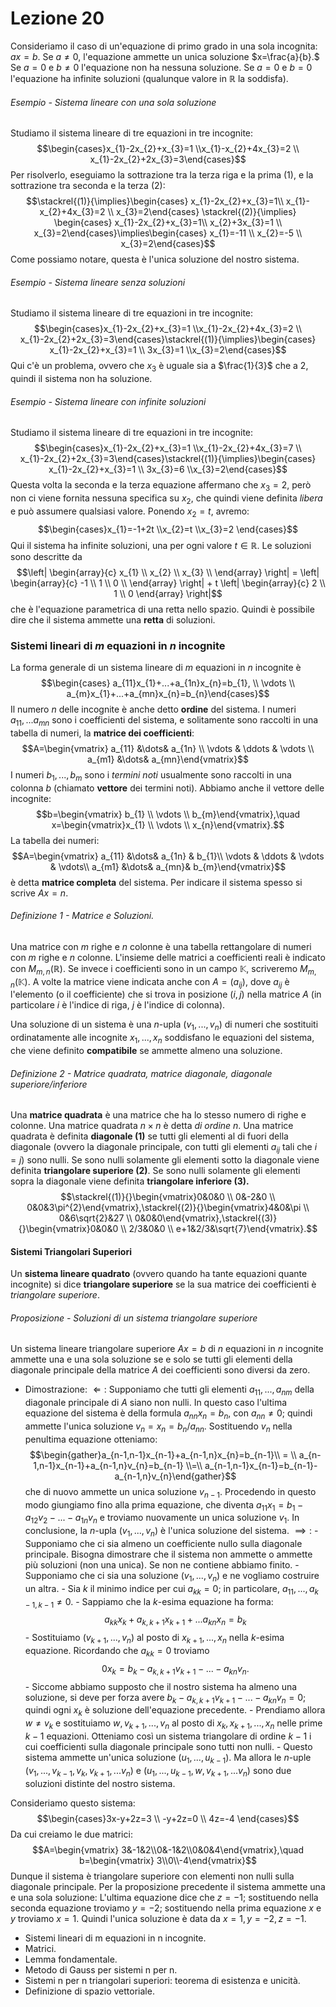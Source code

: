 # Lezione 20

Consideriamo il caso di un'equazione di primo grado in una sola incognita: $ax=b.$ Se $a\ne0,$ l'equazione ammette un unica soluzione $x=\frac{a}{b}.$ Se $a=0$ e $b\ne0$ l'equazione non ha nessuna soluzione. Se $a=0$ e $b=0$ l'equazione ha infinite soluzioni (qualunque valore in $\mathbb{R}$ la soddisfa).
###### Esempio - Sistema lineare con una sola soluzione
Studiamo il sistema lineare di tre equazioni in tre incognite:$$\begin{cases}x_{1}-2x_{2}+x_{3}=1 \\x_{1}-x_{2}+4x_{3}=2 \\ x_{1}-2x_{2}+2x_{3}=3\end{cases}$$Per risolverlo, eseguiamo la sottrazione tra la terza riga e la prima $(1),$ e la sottrazione tra seconda e la terza $(2):$ $$\stackrel{(1)}{\implies}\begin{cases} x_{1}-2x_{2}+x_{3}=1\\ x_{1}-x_{2}+4x_{3}=2 \\ x_{3}=2\end{cases} \stackrel{(2)}{\implies} \begin{cases} x_{1}-2x_{2}+x_{3}=1\\ x_{2}+3x_{3}=1 \\ x_{3}=2\end{cases}\implies\begin{cases} x_{1}=-11 \\ x_{2}=-5 \\ x_{3}=2\end{cases}$$Come possiamo notare, questa è l'unica soluzione del nostro sistema.
###### Esempio - Sistema lineare senza soluzioni
Studiamo il sistema lineare di tre equazioni in tre incognite: $$\begin{cases}x_{1}-2x_{2}+x_{3}=1 \\x_{1}-2x_{2}+4x_{3}=2 \\ x_{1}-2x_{2}+2x_{3}=3\end{cases}\stackrel{(1)}{\implies}\begin{cases} x_{1}-2x_{2}+x_{3}=1 \\ 3x_{3}=1 \\x_{3}=2\end{cases}$$Qui c'è un problema, ovvero che $x_{3}$ è uguale sia a $\frac{1}{3}$ che a $2,$ quindi il sistema non ha soluzione.
###### Esempio - Sistema lineare con infinite soluzioni
Studiamo il sistema lineare di tre equazioni in tre incognite:$$\begin{cases}x_{1}-2x_{2}+x_{3}=1 \\x_{1}-2x_{2}+4x_{3}=7 \\ x_{1}-2x_{2}+2x_{3}=3\end{cases}\stackrel{(1)}{\implies}\begin{cases} x_{1}-2x_{2}+x_{3}=1 \\ 3x_{3}=6 \\x_{3}=2\end{cases}$$Questa volta la seconda e la terza equazione affermano che $x_{3}=2,$ però non ci viene fornita nessuna specifica su $x_{2},$ che quindi viene definita *libera* e può assumere qualsiasi valore.
Ponendo $x_{2}=t,$ avremo:$$\begin{cases}x_{1}=-1+2t \\x_{2}=t \\x_{3}=2 \end{cases}$$Qui il sistema ha infinite soluzioni, una per ogni valore $t\in \mathbb{R}.$ Le soluzioni sono descritte da $$\left| \begin{array}{c} x_{1} \\ x_{2} \\ x_{3} \\ \end{array} \right| = \left| \begin{array}{c} -1 \\ 1 \\ 0 \\ \end{array} \right| + t \left| \begin{array}{c} 2 \\ 1 \\ 0 \end{array} \right|$$che è l'equazione parametrica di una retta nello spazio. Quindi è possibile dire che il sistema ammette una **retta** di soluzioni.

### Sistemi lineari di $m$ equazioni in $n$ incognite
La forma generale di un sistema lineare di $m$ equazioni in $n$ incognite è $$\begin{cases} a_{11}x_{1}+...+a_{1n}x_{n}=b_{1}, \\ \vdots \\ a_{m}x_{1}+...+a_{mn}x_{n}=b_{n}\end{cases}$$Il numero $n$ delle incognite è anche detto **ordine** del sistema. I numeri $a_{11},...a_{mn}$ sono i coefficienti del sistema, e solitamente sono raccolti in una tabella di numeri, la **matrice dei coefficienti**: $$A=\begin{vmatrix} a_{11} &\dots& a_{1n}  \\ \vdots & \ddots & \vdots \\ a_{m1} &\dots& a_{mn}\end{vmatrix}$$ I numeri $b_{1},...,b_{m}$ sono i *termini noti* usualmente sono raccolti in una colonna $b$ (chiamato **vettore** dei termini noti). Abbiamo anche il vettore delle incognite: $$b=\begin{vmatrix} b_{1} \\ \vdots \\ b_{m}\end{vmatrix},\quad x=\begin{vmatrix}x_{1} \\ \vdots \\ x_{n}\end{vmatrix}.$$
La tabella dei numeri:$$A=\begin{vmatrix} a_{11} &\dots& a_{1n}  & b_{1}\\ \vdots & \ddots & \vdots & \vdots\\ a_{m1} &\dots& a_{mn}& b_{m}\end{vmatrix}$$è detta **matrice completa** del sistema. Per indicare il sistema spesso si scrive $Ax=n.$

###### Definizione 1 - Matrice e Soluzioni.
Una matrice con $m$ righe e $n$ colonne è una tabella rettangolare di numeri con $m$ righe e $n$ colonne. L'insieme delle matrici a coefficienti reali è indicato con $M_{m,n}(\mathbb{R}).$ Se invece i coefficienti sono in un campo $\mathbb{K},$ scriveremo $M_{m,n}(\mathbb{K}).$ A volte la matrice viene indicata anche con $A=(a_{ij}),$ dove $a_{ij}$ è l'elemento (o il coefficiente) che si trova in posizione $(i,j)$ nella matrice $A$ (in particolare $i$ è l'indice di riga, $j$ è l'indice di colonna).

Una soluzione di un sistema è una $n$-upla ($v_{1},...,v_{n}$) di numeri che sostituiti ordinatamente alle incognite $x_{1},...,x_{n}$ soddisfano le equazioni del sistema, che viene definito **compatibile** se ammette almeno una soluzione.
###### Definizione 2 - Matrice quadrata, matrice diagonale, diagonale superiore/inferiore
Una **matrice quadrata** è una matrice che ha lo stesso numero di righe e colonne. Una matrice quadrata $n\times n$ è detta *di ordine* $n.$ Una matrice quadrata è definita **diagonale $(1)$** se tutti gli elementi al di fuori della diagonale (ovvero la diagonale principale, con tutti gli elementi $a_{ij}$ tali che $i=j$) sono nulli. Se sono nulli solamente gli elementi sotto la diagonale viene definita **triangolare superiore $(2)$**. Se sono nulli solamente gli elementi sopra la diagonale viene definita **triangolare inferiore $(3)$.**
$$\stackrel{(1)}{}\begin{vmatrix}0&0&0 \\ 0&-2&0 \\ 0&0&3\pi^{2}\end{vmatrix},\stackrel{(2)}{}\begin{vmatrix}4&0&\pi \\ 0&6\sqrt{2}&27 \\ 0&0&0\end{vmatrix},\stackrel{(3)}{}\begin{vmatrix}0&0&0 \\ 2/3&0&0 \\ e+1&2/3&\sqrt{7}\end{vmatrix}.$$

#### Sistemi Triangolari Superiori
Un **sistema lineare quadrato** (ovvero quando ha tante equazioni quante incognite) si dice **triangolare superiore** se la sua matrice dei coefficienti è *triangolare superiore*.

###### Proposizione - Soluzioni di un sistema triangolare superiore
Un sistema lineare triangolare superiore $Ax=b$ di $n$ equazioni in $n$ incognite ammette una e una sola soluzione se e solo se tutti gli elementi della diagonale principale della matrice $A$ dei coefficienti sono diversi da zero.
- Dimostrazione:
	$\Longleftarrow:$
		Supponiamo che tutti gli elementi $a_{11},...,a_{nm}$ della diagonale principale di $A$ siano non nulli. In questo caso l'ultima equazione del sistema è della formula $a_{nn}x_{n}=b_{n},$ con $a_{nn}\ne0;$ quindi ammette l'unica soluzione $v_{n}=x_{n}=b_{n}/a_{nn}.$ Sostituendo $v_{n}$ nella penultima equazione otteniamo: $$\begin{gather}a_{n-1,n-1}x_{n-1}+a_{n-1,n}x_{n}=b_{n-1}\\ = \\ a_{n-1,n-1}x_{n-1}+a_{n-1,n}v_{n}=b_{n-1} \\=\\ a_{n-1,n-1}x_{n-1}=b_{n-1}-a_{n-1,n}v_{n}\end{gather}$$che di nuovo ammette un unica soluzione $v_{n-1}.$ Procedendo in questo modo giungiamo fino alla prima equazione, che diventa $a_{11}x_{1}=b_{1}-a_{12}v_{2}-...-a_{1n}v_{n}$ e troviamo nuovamente un unica soluzione $v_{1}.$ In conclusione, la $n$-upla $(v_{1},...,v_{n})$ è l'unica soluzione del sistema.
	$\implies:$
		- Supponiamo che ci sia almeno un coefficiente nullo sulla diagonale principale. Bisogna dimostrare che il sistema non ammette o ammette più soluzioni (non una unica). Se non ne contiene abbiamo finito.
		- Supponiamo che ci sia una soluzione $(v_{1},...,v_{n})$ e ne vogliamo costruire un altra. 
		- Sia $k$ il minimo indice per cui $a_{kk}=0;$ in particolare, $a_{11},...,a_{k-1,k-1}\ne0.$
		- Sappiamo che la $k$-esima equazione ha forma: $$a_{kk}x_{k}+a_{k,k+1}x_{k+1}+...a_{kn}x_{n}=b_{k}$$
		- Sostituiamo $(v_{k+1},...,v_{n})$ al posto di $x_{k+1},...,x_{n}$ nella $k$-esima equazione. Ricordando che $a_{kk}=0$ troviamo $$0x_{k}=b_{k}-a_{k,k+1}v_{k+1}-...-a_{kn}v_{n}.$$
		- Siccome abbiamo supposto che il nostro sistema ha almeno una soluzione, si deve per forza avere $b_{k}-a_{k,k+1}v_{k+1}-...-a_{kn}v_{n}=0;$ quindi ogni $x_{k}$ è soluzione dell'equazione precedente.
		- Prendiamo allora $w\ne v_k$ e sostituiamo $w,v_{k+1},...,v_{n}$ al posto di $x_{k},x_{k+1},...,x_{n}$ nelle prime $k-1$ equazioni. Otteniamo così un sistema triangolare di ordine $k-1$ i cui coefficienti sulla diagonale principale sono tutti non nulli. 
		- Questo sistema ammette un'unica soluzione $(u_{1},...,u_{k-1}).$ Ma allora le $n$-uple $(v_{1},...,v_{k-1},v_{k},v_{k+1},...v_{n})$ e $(u_{1},...,u_{k-1},w,v_{k+1},...v_{n})$ sono due soluzioni distinte del nostro sistema.
	
Consideriamo questo sistema: $$\begin{cases}3x-y+2z=3 \\ -y+2z=0 \\ 4z=-4 \end{cases}$$Da cui creiamo le due matrici:$$A=\begin{vmatrix} 3&-1&2\\0&-1&2\\0&0&4\end{vmatrix},\quad b=\begin{vmatrix} 3\\0\\-4\end{vmatrix}$$Dunque il sistema è triangolare superiore con elementi non nulli sulla diagonale principale. 
Per la proposizione precedente il sistema ammette una e una sola soluzione: L'ultima equazione dice che $z=-1;$ sostituendo nella seconda equazione troviamo $y=-2;$ sostituendo nella prima equazione $x$ e $y$ troviamo $x=1.$ Quindi l'unica soluzione è data da $x=1,y=-2,z=-1.$

- Sistemi lineari di m equazioni in n incognite. 
- Matrici. 
- Lemma fondamentale.
- Metodo di Gauss per sistemi n per n. 
- Sistemi n per n triangolari superiori: teorema di esistenza e unicità. 
- Definizione di spazio vettoriale.